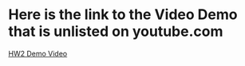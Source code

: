 # Here is the link to the Video Demo that is unlisted on youtube.com


[HW2 Demo Video](https://youtu.be/5PEBPmzgWWc)